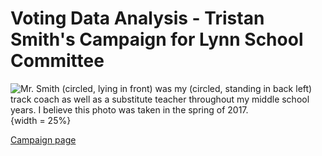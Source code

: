 # Voting Data Analysis - Tristan Smith's Campaign for Lynn School Committee

![Mr. Smith (circled, lying in front) was my (circled, standing in back left) track coach as well as a substitute teacher throughout my middle school years. I believe this photo was taken in the spring of 2017.](mstrack.png){width = 25%}

[Campaign page](https://www.smithforlynn.com/)

